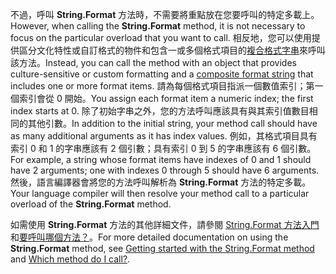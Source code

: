  
<span data-ttu-id="18041-101">不過，呼叫 **String.Format** 方法時，不需要將重點放在您要呼叫的特定多載上。</span><span class="sxs-lookup"><span data-stu-id="18041-101">However, when calling the **String.Format** method, it is not necessary to focus on the particular overload that you want to call.</span></span> <span data-ttu-id="18041-102">相反地，您可以使用提供區分文化特性或自訂格式的物件和包含一或多個格式項目的[複合格式字串](~/docs/standard/base-types/composite-formatting.md)來呼叫該方法。</span><span class="sxs-lookup"><span data-stu-id="18041-102">Instead, you can call the method with an object that provides culture-sensitive or custom formatting and a [composite format string](~/docs/standard/base-types/composite-formatting.md) that includes one or more format items.</span></span> <span data-ttu-id="18041-103">請為每個格式項目指派一個數值索引；第一個索引會從 0 開始。</span><span class="sxs-lookup"><span data-stu-id="18041-103">You assign each format item a numeric index; the first index starts at 0.</span></span> <span data-ttu-id="18041-104">除了初始字串之外，您的方法呼叫應該具有與其索引值數目相同的其他引數。</span><span class="sxs-lookup"><span data-stu-id="18041-104">In addition to the initial string, your method call should have as many additional arguments as it has index values.</span></span> <span data-ttu-id="18041-105">例如，其格式項目具有索引 0 和 1 的字串應該有 2 個引數；具有索引 0 到 5 的字串應該有 6 個引數。</span><span class="sxs-lookup"><span data-stu-id="18041-105">For example, a string whose format items have indexes of 0 and 1 should have 2 arguments; one with indexes 0 through 5 should have 6 arguments.</span></span> <span data-ttu-id="18041-106">然後，語言編譯器會將您的方法呼叫解析為 **String.Format** 方法的特定多載。</span><span class="sxs-lookup"><span data-stu-id="18041-106">Your language compiler will then resolve your method call to a particular overload of the **String.Format** method.</span></span>   

<span data-ttu-id="18041-107">如需使用 **String.Format** 方法的其他詳細文件，請參閱 [String.Format 方法入門](#Starting)和[要呼叫哪個方法？](#FTaskList)。</span><span class="sxs-lookup"><span data-stu-id="18041-107">For more detailed documentation on using the **String.Format** method, see [Getting started with the String.Format method](#Starting) and [Which method do I call?](#FTaskList).</span></span>   

